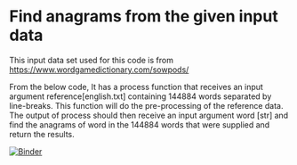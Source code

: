 # Find anagrams from the given input data
This input data set used for this code is from https://www.wordgamedictionary.com/sowpods/

From the below code, It has a process function that receives an input argument reference[english.txt] containing 144884 words separated by line-breaks. This function will do the pre-processing of the reference data. The output of process should then receive an input argument word [str] and find the anagrams of word in the 144884 words that were supplied and return the results.


[![Binder](https://mybinder.org/badge_logo.svg)](https://mybinder.org/v2/gh/Murugarajr/phe/master)
